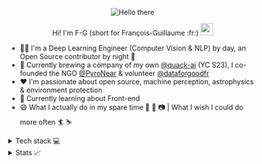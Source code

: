<p align="center">
  <img src="https://media1.tenor.com/images/6a4df9527c54d4528fb2b2ab47e7d422/tenor.gif?itemid=13774600" alt="Hello there">
</p>

<p align="center">
Hi! I'm F-G (short for François-Guillaume :fr:) <img src="https://media.giphy.com/media/hvRJCLFzcasrR4ia7z/giphy.gif" width="25">
</p>

- 👨‍🦱 I'm a Deep Learning Engineer (Computer Vision & NLP) by day, an Open Source contributor by night 🦇
- 💼 Currently brewing a company of my own [@quack-ai](https://quack-ai.com/) (YC S23), I co-founded the NGO [@PyroNear](https://pyronear.org/) & volunteer [@dataforgoodfr](https://dataforgood.fr/) 
- :heart: I'm passionate about open source, machine perception, astrophysics & environment protection
- 🌱 Currently learning about Front-end
- 😄 What I actually do in my spare time 🏉 🎹 📷 | What I wish I could do more often 🏄 ⛷️


<details>
  <summary>Tech stack 💻</summary>

- Programming languages: ![Python](https://img.shields.io/badge/-Python-3776AB?style=flat-square&logo=Python&logoColor=white)
![JavaScript](https://img.shields.io/badge/-JavaScript-F7DF1E?style=flat-square&logo=JavaScript&logoColor=black)
![C++](https://img.shields.io/badge/-C%2B%2B-00599C?style=flat-square&logo=C%2B%2B&logoColor=white)
![Bash](https://img.shields.io/badge/-Bash-4EAA25?style=flat-square&logo=gnu-bash&logoColor=white)
![CUDA](https://img.shields.io/badge/-CUDA-76B900?style=flat-square&logo=nvidia&logoColor=white)
![SQL](https://img.shields.io/badge/-SQL-4479A1?style=flat-square&logo=MySQL&logoColor=white)
- Libraries & frameworks: ![PyTorch](https://img.shields.io/badge/-PyTorch-EE4C2C?style=flat-square&logo=PyTorch&logoColor=white)
![TensorFlow](https://img.shields.io/badge/-TensorFlow-FF6F00?style=flat-square&logo=TensorFlow&logoColor=white)
![NumPy](https://img.shields.io/badge/-NumPy-013243?style=flat-square&logo=NumPy&logoColor=white)
![OpenCV](https://img.shields.io/badge/-OpenCV-5C3EE8?style=flat-square&logo=OpenCV&logoColor=white)
![Pandas](https://img.shields.io/badge/-pandas-150458?style=flat-square&logo=pandas&logoColor=white)
![Streamlit](https://img.shields.io/badge/-Streamlit-FF4B4B?style=flat-square&logo=Streamlit&logoColor=white)
![Gradio](https://img.shields.io/badge/-Gradio-FF6F00?style=flat-square&logo=Gradio&logoColor=white)
![FastAPI](https://img.shields.io/badge/-FastAPI-009688?style=flat-square&logo=fastapi&logoColor=white)
![Next.js](https://img.shields.io/badge/-Next.js-000000?style=flat-square&logo=next.js&logoColor=white)
- What I mostly work on: ![Ubuntu](https://img.shields.io/badge/-Ubuntu-E95420?style=flat-square&logo=ubuntu&logoColor=white) 
![Windows](https://img.shields.io/badge/-Windows-0078D6?style=flat-square&logo=windows&logoColor=white) ![Raspberry Pi](https://img.shields.io/badge/-Raspberry%20Pi-C51A4A?style=flat-square&logo=Raspberry-Pi)
- How I write fancy equations: ![LaTeX](https://img.shields.io/badge/-LaTeX-008080?style=flat-square&logo=LaTeX&logoColor=white)
- Where I share my work: ![GitHub](https://img.shields.io/badge/-GitHub-181717?style=flat-square&logo=github) [![Hugging Face Spaces](https://img.shields.io/badge/%F0%9F%A4%97%20Hugging%20Face-Spaces-blue)](https://huggingface.co/frgfm) ![PyPi](https://img.shields.io/badge/-PyPi-3775A9?style=flat-square&logo=PyPi&logoColor=white) ![Anaconda](https://img.shields.io/badge/-Anaconda-44A833?style=flat-square&logo=Anaconda&logoColor=white) ![VS Marketplace](https://img.shields.io/badge/-VS%20Marketplace-5C2D91?style=flat-square&logo=visualstudio&logoColor=white)
- How I serve my applications: ![Poetry](https://img.shields.io/badge/Packaging-Poetry-60A5FA?style=flat-square&logo=Poetry&logoColor=white) ![Yarn](https://img.shields.io/badge/Packaging-Yarn-2C8EBB?style=flat-square&logo=yarn&logoColor=white) ![Docker](https://img.shields.io/badge/Container-Docker-2496ED?style=flat-square&logo=Docker&logoColor=white) 
![AWS](https://img.shields.io/badge/Cloud-AWS-FF9900?style=flat-square&logo=amazon-aws&logoColor=white) ![OVH](https://img.shields.io/badge/Cloud-OVH-123F6D?style=flat-square&logo=ovh&logoColor=white) ![Vercel](https://img.shields.io/badge/Cloud-Vercel-000000?style=flat-square&logo=vercel&logoColor=white)
- Coming soon: ![Node JS](https://img.shields.io/badge/-Node.js-339933?style=flat-square&logo=node.js&logoColor=black)
![Unity](https://img.shields.io/badge/-Unity-000000?style=flat-square&logo=Unity&logoColor=white)
![JAX](https://img.shields.io/badge/-JAX-A8A4A3?style=flat-square&logo=JAX&logoColor=white)
![Go](https://img.shields.io/badge/-Go-00ADD8?style=flat-square&logo=Go&logoColor=white)
![Swift](https://img.shields.io/badge/-Swift-FA7343?style=flat-square&logo=swift&logoColor=white)

</details>
<details>
  <summary>Stats 📈</summary>
  
![FG's github stats](https://github-readme-stats.vercel.app/api?username=frgfm&show_icons=true)
![FG top languages](https://github-readme-stats.vercel.app/api/top-langs/?username=frgfm&layout=compact&hide=Jupyter+Notebook)

</details>

